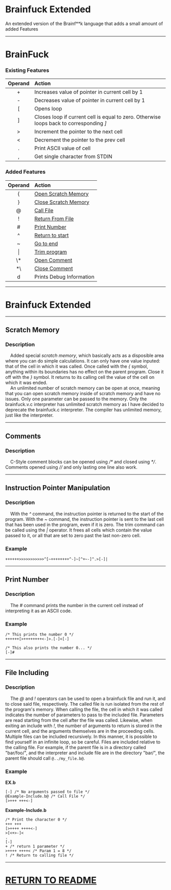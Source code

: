 # Brainfuck Extended
An extended version of the Brainf**k language that adds a small amount of added Features

---
# BrainFuck
### Existing Features

|Operand|Action|
|:-:|:-|
|+|Increases value of pointer in current cell by 1|
|-|Decreases value of pointer in current cell by 1|
|[|Opens loop|
|]|Closes loop if current cell is equal to zero. Otherwise loops back to corresponding *]*|
|>|Increment the pointer to the next cell|
|<|Decrement the pointer to the prev cell|
|.|Print ASCII value of cell|
|,|Get single character from STDIN|

### Added Features

|Operand|Action|
|:-:|:-|
|{|[Open Scratch Memory](#scratch-memory)
|}|[Close Scratch Memory](#scratch-memory)
|@|[Call File](#file-including)
|!|[Return From File](#file-including)
|#|[Print Number](#print-number)
|^|[Return to start](#instruction-pointer-manipulation)
|~|[Go to end](#instruction-pointer-manipulation)
|\||[Trim program](#instruction-pointer-manipulation)
|\\*|[Open Comment](#comments-)
\*\\ |[Close Comment](#comments-)
|d|Prints Debug Information|

---

# Brainfuck Extended
---
## Scratch Memory<br>
### Description
&nbsp;&nbsp;&nbsp;&nbsp;Added special _scratch memory_, which basically acts as a disposible area where you can do simple calculations. It can only have one value inputed: that of the cell in which it was called. Once called with the _{_ symbol, anything within its boundaries has no effect on the parent program. Close it off with the _}_ symbol. It returns to its calling cell the value of the cell on which it was ended. <br>
&nbsp;&nbsp;&nbsp;&nbsp;An unlimited number of scratch memory can be open at once, meaning that you can open scratch memory inside of scratch memory and have no issues. Only one parameter can be passed to the memory. Only the brainfuck.v.c interpreter has unlimited scratch memory as I have decided to deprecate the brainfuck.c interpreter. The compiler has unlimited memory, just like the interpreter.

---
## Comments <br>
### Description
&nbsp;&nbsp;&nbsp;&nbsp;C-Style comment blocks can be opened using _/*_ and closed using _*/_. Comments opened using _//_ and only lasting one line also work.

---
## Instruction Pointer Manipulation<br>
### Description
&nbsp;&nbsp;&nbsp;&nbsp;With the _^_ command, the instruction pointer is returned to the start of the program. With the _~_ command, the instruction pointer is sent to the last cell that has been used in the program, even if it is zero. The trim command can be called using the _|_ operator. It frees all cells which contain the value passed to it, or all that are set to zero past the last non-zero cell. 

### Example
```
++++++>>>>>>>>>>>^[~++++++++^-]~[^+~-]^.>[-]|
```

---
## Print Number
### Description
<p>&nbsp;&nbsp;&nbsp;&nbsp;The <i>#</i> command prints the number in the current cell instead of interpreting it as an ASCII code.</p>

### Example

```
/* This prints the number 0 */
++++++[>++++++++<-]>.[-]<[-]

/* This also prints the number 0... */
[-]#
```

---
## File Including
### Description
&nbsp;&nbsp;&nbsp;&nbsp;The _@_ and _!_ operators can be used to open a brainfuck file and run it, and to close said file, respectively. The called file is run isolated from the rest of the program's memory. When calling the file, the cell in which it was called indicates the number of parameters to pass to the included file. Parameters are read starting from the cell after the file was called. Likewise, when exiting an include with _!_, the number of arguments to return is stored in the current cell, and the arguments themselves are in the proceeding cells. Multiple files can be included recursively. In this manner, it is possible to find yourself in an infinite loop, so be careful. Files are included relative to the calling file. For example, if the parent file is in a directory called "bar/foo/", and the interpreter and include file are in the directory "bar/", the parent file should call `@../my_file.b@`.  
### Example
**EX.b**
```
[-] /* No arguments passed to file */
@Example-Include.b@ /* Call File */
[>+++ +++<-]
```

**Example-Include.b**
```
/* Print the character 0 */
+++ +++
[>++++ ++++<-]
>[<+>-]<
.
[-]
+ /* return 1 parameter */
>++++ ++++< /* Param 1 = 8 */
! /* Return to calling file */
```

---
# [RETURN TO README](README.md)
